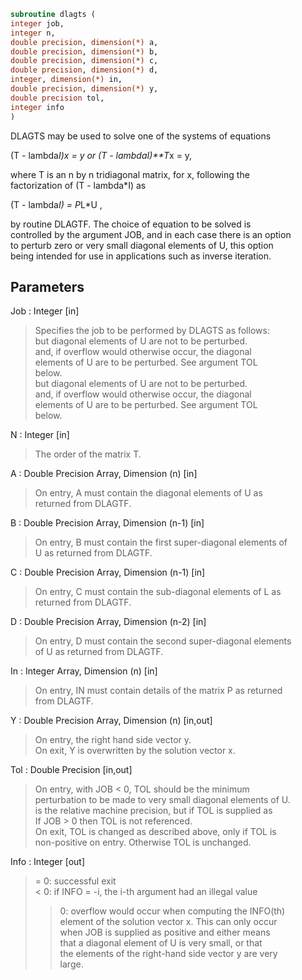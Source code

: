 ```fortran  
subroutine dlagts (  
integer job,  
integer n,  
double precision, dimension(*) a,  
double precision, dimension(*) b,  
double precision, dimension(*) c,  
double precision, dimension(*) d,  
integer, dimension(*) in,  
double precision, dimension(*) y,  
double precision tol,  
integer info  
)  
```  
  
DLAGTS may be used to solve one of the systems of equations  
  
(T - lambda*I)*x = y   or   (T - lambda*I)**T*x = y,  
  
where T is an n by n tridiagonal matrix, for x, following the  
factorization of (T - lambda*I) as  
  
(T - lambda*I) = P*L*U ,  
  
by routine DLAGTF. The choice of equation to be solved is  
controlled by the argument JOB, and in each case there is an option  
to perturb zero or very small diagonal elements of U, this option  
being intended for use in applications such as inverse iteration.  
  
## Parameters  
Job : Integer [in]  
> Specifies the job to be performed by DLAGTS as follows:  
> but diagonal elements of U are not to be perturbed.  
> and, if overflow would otherwise occur, the diagonal  
> elements of U are to be perturbed. See argument TOL  
> below.  
> but diagonal elements of U are not to be perturbed.  
> and, if overflow would otherwise occur, the diagonal  
> elements of U are to be perturbed. See argument TOL  
> below.  
  
N : Integer [in]  
> The order of the matrix T.  
  
A : Double Precision Array, Dimension (n) [in]  
> On entry, A must contain the diagonal elements of U as  
> returned from DLAGTF.  
  
B : Double Precision Array, Dimension (n-1) [in]  
> On entry, B must contain the first super-diagonal elements of  
> U as returned from DLAGTF.  
  
C : Double Precision Array, Dimension (n-1) [in]  
> On entry, C must contain the sub-diagonal elements of L as  
> returned from DLAGTF.  
  
D : Double Precision Array, Dimension (n-2) [in]  
> On entry, D must contain the second super-diagonal elements  
> of U as returned from DLAGTF.  
  
In : Integer Array, Dimension (n) [in]  
> On entry, IN must contain details of the matrix P as returned  
> from DLAGTF.  
  
Y : Double Precision Array, Dimension (n) [in,out]  
> On entry, the right hand side vector y.  
> On exit, Y is overwritten by the solution vector x.  
  
Tol : Double Precision [in,out]  
> On entry, with  JOB < 0, TOL should be the minimum  
> perturbation to be made to very small diagonal elements of U.  
> is the relative machine precision, but if TOL is supplied as  
> If  JOB > 0  then TOL is not referenced.  
> On exit, TOL is changed as described above, only if TOL is  
> non-positive on entry. Otherwise TOL is unchanged.  
  
Info : Integer [out]  
> = 0:  successful exit  
> < 0:  if INFO = -i, the i-th argument had an illegal value  
> > 0:  overflow would occur when computing the INFO(th)  
> element of the solution vector x. This can only occur  
> when JOB is supplied as positive and either means  
> that a diagonal element of U is very small, or that  
> the elements of the right-hand side vector y are very  
> large.  
  
